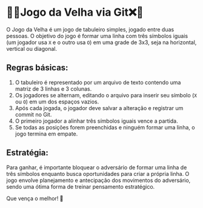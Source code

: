 # 🔵❌Jogo da Velha via Git❌🔵

O Jogo da Velha é um jogo de tabuleiro simples, jogado entre duas pessoas. O objetivo do jogo é formar uma linha com três símbolos iguais (um jogador usa `X` e o outro usa `O`) em uma grade de 3x3, seja na horizontal, vertical ou diagonal.

## Regras básicas:
1. O tabuleiro é representado por um arquivo de texto contendo uma matriz de 3 linhas e 3 colunas.
2. Os jogadores se alternam, editando o arquivo para inserir seu símbolo (`X` ou `O`) em um dos espaços vazios.
3. Após cada jogada, o jogador deve salvar a alteração e registrar um commit no Git.
4. O primeiro jogador a alinhar três símbolos iguais vence a partida.
5. Se todas as posições forem preenchidas e ninguém formar uma linha, o jogo termina em empate.

## Estratégia:
Para ganhar, é importante bloquear o adversário de formar uma linha de três símbolos enquanto busca oportunidades para criar a própria linha. O jogo envolve planejamento e antecipação dos movimentos do adversário, sendo uma ótima forma de treinar pensamento estratégico.

Que vença o melhor! 🚀
